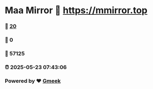 # Maa Mirror :link: https://mmirror.top 
### :page_facing_up: [20](https://mmirror.top/tag.html) 
### :speech_balloon: 0 
### :hibiscus: 57125 
### :alarm_clock: 2025-05-23 07:43:06 
### Powered by :heart: [Gmeek](https://github.com/Meekdai/Gmeek)
